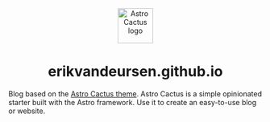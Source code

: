 <div align="center">
  <img alt="Astro Cactus logo" src="https://github.com/chrismwilliams/astro-theme-cactus/assets/12715988/85aa0d3c-ef6a-44e2-954d-ef035b4f4315" width="70" />
</div>
<h1 align="center">
  erikvandeursen.github.io
</h1><p>
Blog based on the <a href="https://github.com/chrismwilliams/astro-theme-cactus/generate">Astro Cactus theme</a>. Astro Cactus is a simple opinionated starter built with the Astro framework. Use it to create an easy-to-use blog or website.</p>
